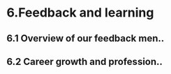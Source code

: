 # 6.Feedback and learning

## 6.1 Overview of our feedback men..

## 6.2 Career growth and profession..
